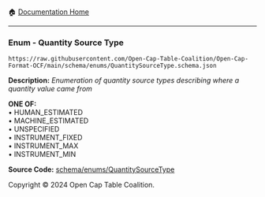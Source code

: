 :house: [Documentation Home](../../../README.md)

---

### Enum - Quantity Source Type

`https://raw.githubusercontent.com/Open-Cap-Table-Coalition/Open-Cap-Format-OCF/main/schema/enums/QuantitySourceType.schema.json`

**Description:** _Enumeration of quantity source types describing where a quantity value came from_

**ONE OF:**</br>&bull; HUMAN_ESTIMATED </br>&bull; MACHINE_ESTIMATED </br>&bull; UNSPECIFIED </br>&bull; INSTRUMENT_FIXED </br>&bull; INSTRUMENT_MAX </br>&bull; INSTRUMENT_MIN

**Source Code:** [schema/enums/QuantitySourceType](../../../../schema/enums/QuantitySourceType.schema.json)

Copyright © 2024 Open Cap Table Coalition.

